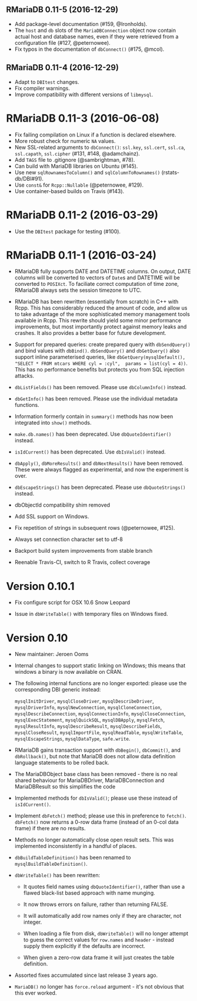 ## RMariaDB 0.11-5 (2016-12-29)

- Add package-level documentation (#159, @Ironholds).
- The `host` and `db` slots of the `MariaDBConnection` object now contain actual host and database names, even if they were retrieved from a configuration file (#127, @peternowee).
- Fix typos in the documentation of `dbConnect()` (#175, @mcol).


## RMariaDB 0.11-4 (2016-12-29)

- Adapt to `DBItest` changes.
- Fix compiler warnings.
- Improve compatibility with different versions of `libmysql`.


# RMariaDB 0.11-3 (2016-06-08)

- Fix failing compilation on Linux if a  function is declared elsewhere.
- More robust check for numeric `NA` values.
- New SSL-related arguments to `dbConnect()`: `ssl.key`, `ssl.cert`, `ssl.ca`, `ssl.capath`, `ssl.cipher` (#131, #148, @adamchainz).
- Add `TAGS` file to .gitignore (@sambrightman, #78).
- Can build with MariaDB libraries on Ubuntu (#145).
- Use new `sqlRownamesToColumn()` and `sqlColumnToRownames()` (rstats-db/DBI#91).
- Use `const&` for `Rcpp::Nullable` (@peternowee, #129).
- Use container-based builds on Travis (#143).


# RMariaDB 0.11-2 (2016-03-29)

- Use the `DBItest` package for testing (#100).


# RMariaDB 0.11-1 (2016-03-24)

 *  RMariaDB fully supports DATE and DATETIME columns. On output, DATE columns
    will be converted to vectors of `Date`s and DATETIME will be converted
    to `POSIXct`. To faciliate correct computation of time zone, RMariaDB
    always sets the session timezone to UTC.

 *  RMariaDB has been rewritten (essentially from scratch) in C++ with
    Rcpp. This has considerably reduced the amount of code, and allow us to
    take advantage of the more sophisticated memory management tools available in
    Rcpp. This rewrite should yield some minor performance improvements, but 
    most importantly protect against memory leaks and crashes. It also provides
    a better base for future development.

 *  Support for prepared queries: create prepared query with `dbSendQuery()` 
    and bind values with `dbBind()`. `dbSendQuery()` and `dbGetQuery()` also 
    support inline parameterised queries, like 
    `dbGetQuery(mysqlDefault(), "SELECT * FROM mtcars WHERE cyl = :cyl", 
    params = list(cyl = 4))`. This has no performance benefits but protects you 
    from SQL injection attacks.

 * `dbListFields()` has been removed. Please use `dbColumnInfo()` instead.

 * `dbGetInfo()` has been removed. Please use the individual metadata 
    functions.

 *  Information formerly contain in `summary()` methods has now been integrated
    into `show()` methods.

 *  `make.db.names()` has been deprecated. Use `dbQuoteIdentifier()` instead.
 
 *  `isIdCurrent()` has been deprecated. Use `dbIsValid()` instead.

 *  `dbApply()`, `dbMoreResults()` and `dbNextResults()` have been removed.
    These were always flagged as experimental, and now the experiment is over.

 *  `dbEscapeStrings()` has been deprecated. Please use `dbQuoteStrings()`
    instead.

 *  dbObjectId compatibility shim removed

 *  Add SSL support on Windows.

 *  Fix repetition of strings in subsequent rows (@peternowee, #125).

 *  Always set connection character set to utf-8

 *  Backport build system improvements from stable branch

 *  Reenable Travis-CI, switch to R Travis, collect coverage


# Version 0.10.1

 *  Fix configure script for OSX 10.6 Snow Leopard
 
 *  Issue in `dbWriteTable()` with temporary files on Windows fixed.

# Version 0.10

 *  New maintainer: Jeroen Ooms

 *  Internal changes to support static linking on Windows; this means that
    windows a binary is now available on CRAN.

 *  The following internal functions are no longer exported: please
    use the corresponding DBI generic instead:

    `mysqlInitDriver`, `mysqlCloseDriver`, `mysqlDescribeDriver`,
    `mysqlDriverInfo`, `mysqlNewConnection`, `mysqlCloneConnection`,
    `mysqlDescribeConnection`, `mysqlConnectionInfo`, `mysqlCloseConnection`,
    `mysqlExecStatement`, `mysqlQuickSQL`, `mysqlDBApply`, `mysqlFetch`,
    `mysqlResultInfo`, `mysqlDescribeResult`, `mysqlDescribeFields`,
    `mysqlCloseResult`, `mysqlImportFile`, `mysqlReadTable`, `mysqlWriteTable`,
    `mysqlEscapeStrings`, `mysqlDataType`, `safe.write`.

 *  RMariaDB gains transaction support with `dbBegin()`, `dbCommit()`,
    and `dbRollback()`, but note that MariaDB does not allow data definition
    language statements to be rolled back.

 *  The MariaDBObject base class has been removed - there is no real shared
    behaviour for MariaDBDriver, MariaDBConnection and MariaDBResult so this
    simplifies the code

 *  Implemented methods for `dbIsValid()`; please use these instead of
    `isIdCurrent()`.

 *  Implement `dbFetch()` method; please use this in preference to `fetch()`.
    `dbFetch()` now returns a 0-row data frame (instead of an 0-col data frame)
    if there are no results.

 *  Methods no longer automatically close open result sets. This was implemented 
    inconsistently in a handful of places.

 *  `dbBuildTableDefinition()` has been renamed to `mysqlBuildTableDefinition()`.
 
 *  `dbWriteTable()` has been rewritten:

    * It quotes field names using `dbQuoteIdentifier()`, rather
      than use a flawed black-list based approach with name munging.

    * It now throws errors on failure, rather than returning FALSE. 
    
    * It will automatically add row names only if they are character, not integer.
    
    * When loading a file from disk, `dbWriteTable()` will no longer
      attempt to guess the correct values for `row.names` and `header` - instead
      supply them explicitly if the defaults are incorrect. 
    
    * When given a zero-row data frame it will just creates the table 
      definition. 

 *  Assorted fixes accumulated since last release 3 years ago.

 * `MariaDB()` no longer has `force.reload` argument - it's not obvious that
    this ever worked.
